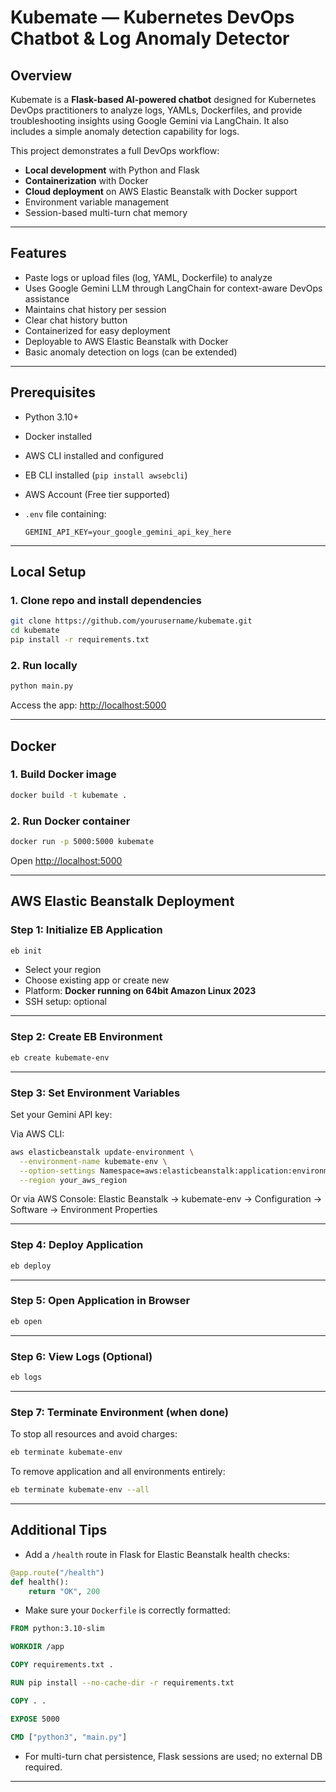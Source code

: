 
# Kubemate — Kubernetes DevOps Chatbot & Log Anomaly Detector

## Overview

Kubemate is a **Flask-based AI-powered chatbot** designed for Kubernetes DevOps practitioners to analyze logs, YAMLs, Dockerfiles, and provide troubleshooting insights using Google Gemini via LangChain. It also includes a simple anomaly detection capability for logs.

This project demonstrates a full DevOps workflow:

* **Local development** with Python and Flask
* **Containerization** with Docker
* **Cloud deployment** on AWS Elastic Beanstalk with Docker support
* Environment variable management
* Session-based multi-turn chat memory

---

## Features

* Paste logs or upload files (log, YAML, Dockerfile) to analyze
* Uses Google Gemini LLM through LangChain for context-aware DevOps assistance
* Maintains chat history per session
* Clear chat history button
* Containerized for easy deployment
* Deployable to AWS Elastic Beanstalk with Docker
* Basic anomaly detection on logs (can be extended)

---

## Prerequisites

* Python 3.10+
* Docker installed
* AWS CLI installed and configured
* EB CLI installed (`pip install awsebcli`)
* AWS Account (Free tier supported)
* `.env` file containing:

  ```
  GEMINI_API_KEY=your_google_gemini_api_key_here
  ```

---

## Local Setup

### 1. Clone repo and install dependencies

```bash
git clone https://github.com/yourusername/kubemate.git
cd kubemate
pip install -r requirements.txt
```

### 2. Run locally

```bash
python main.py
```

Access the app: [http://localhost:5000](http://localhost:5000)

---

## Docker

### 1. Build Docker image

```bash
docker build -t kubemate .
```

### 2. Run Docker container

```bash
docker run -p 5000:5000 kubemate
```

Open [http://localhost:5000](http://localhost:5000)

---

## AWS Elastic Beanstalk Deployment

### Step 1: Initialize EB Application

```bash
eb init
```

* Select your region
* Choose existing app or create new
* Platform: **Docker running on 64bit Amazon Linux 2023**
* SSH setup: optional

---

### Step 2: Create EB Environment

```bash
eb create kubemate-env
```

---

### Step 3: Set Environment Variables

Set your Gemini API key:

Via AWS CLI:

```bash
aws elasticbeanstalk update-environment \
  --environment-name kubemate-env \
  --option-settings Namespace=aws:elasticbeanstalk:application:environment,OptionName=GEMINI_API_KEY,Value=your_api_key_here \
  --region your_aws_region
```

Or via AWS Console:
Elastic Beanstalk → kubemate-env → Configuration → Software → Environment Properties

---

### Step 4: Deploy Application

```bash
eb deploy
```

---

### Step 5: Open Application in Browser

```bash
eb open
```

---

### Step 6: View Logs (Optional)

```bash
eb logs
```

---

### Step 7: Terminate Environment (when done)

To stop all resources and avoid charges:

```bash
eb terminate kubemate-env
```

To remove application and all environments entirely:

```bash
eb terminate kubemate-env --all
```

---

## Additional Tips

* Add a `/health` route in Flask for Elastic Beanstalk health checks:

```python
@app.route("/health")
def health():
    return "OK", 200
```

* Make sure your `Dockerfile` is correctly formatted:

```dockerfile
FROM python:3.10-slim

WORKDIR /app

COPY requirements.txt .

RUN pip install --no-cache-dir -r requirements.txt

COPY . .

EXPOSE 5000

CMD ["python3", "main.py"]
```

* For multi-turn chat persistence, Flask sessions are used; no external DB required.

---
